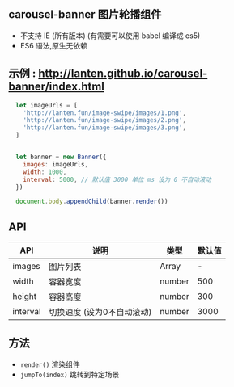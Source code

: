 ## carousel-banner 图片轮播组件

- 不支持 IE (所有版本) (有需要可以使用 babel 编译成 es5)
- ES6 语法,原生无依赖

## 示例 : http://lanten.github.io/carousel-banner/index.html

```js
  let imageUrls = [
    'http://lanten.fun/image-swipe/images/1.png',
    'http://lanten.fun/image-swipe/images/2.png',
    'http://lanten.fun/image-swipe/images/3.png',
  ]


  let banner = new Banner({
    images: imageUrls,
    width: 1000,
    interval: 5000, // 默认值 3000 单位 ms 设为 0 不自动滚动
  })

  document.body.appendChild(banner.render())
```

## API

| API      | 说明                       | 类型   | 默认值 |
| -------- | -------------------------- | ------ | ------ |
| images   | 图片列表                   | Array  | -      |
| width    | 容器宽度                   | number | 500    |
| height   | 容器高度                   | number | 300    |
| interval | 切换速度 (设为0不自动滚动) | number | 3000   |

## 方法

- `render()` 渲染组件
- `jumpTo(index)` 跳转到特定场景 
